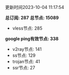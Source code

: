 更新时间2023-10-04 11:17:54

**总订阅: 287**
**总节点: 15089**
- vless节点: 285

**google ping有效节点: 338**
- v2ray节点: 141
- ss节点: 129
- trojan节点: 41
- ssr节点: 27
